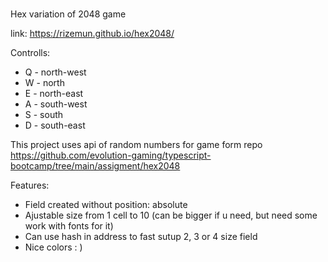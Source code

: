 ###
Hex variation of 2048 game

link: https://rizemun.github.io/hex2048/

Controlls: 
 - Q - north-west
 - W - north
 - E - north-east
 - A - south-west
 - S - south
 - D - south-east

This project uses api of random numbers for game form repo https://github.com/evolution-gaming/typescript-bootcamp/tree/main/assigment/hex2048


Features:
- Field created without position: absolute
- Ajustable size from 1 cell to 10 (can be bigger if u need, but need some work with fonts for it)
- Can use hash in address to fast sutup 2, 3 or 4 size field
- Nice colors : )

